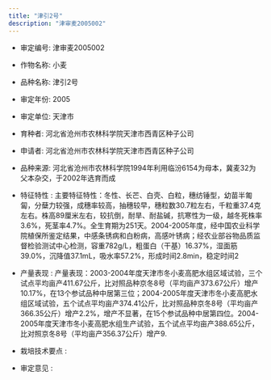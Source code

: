 ```yaml
---
title: "津引2号"
description: "津审麦2005002"
---
```

* 审定编号:  津审麦2005002

*  作物名称:  小麦

*  品种名称:  津引2号

*  审定年份:  2005

*  审定单位:  天津市

* 育种者:  河北省沧州市农林科学院天津市西青区种子公司

*  申请者:  河北省沧州市农林科学院天津市西青区种子公司

*  品种来源:  河北省沧州市农林科学院1994年利用临汾6154为母本，冀麦32为父本杂交，于2002年选育而成

*  特征特性 : 
主要特征特性：冬性、长芒、白壳、白粒，穗纺锤型，幼苗半匍匐，分蘖力较强，成穗率较高，抽穗较早，穗粒数30.7粒左右，千粒重37.4克左右。株高89厘米左右，较抗倒，耐旱、耐盐碱，抗寒性为一级，越冬死株率3.6%，死茎率4.7%。全生育期为251天。2004-2005年度，经中国农业科学院植保所鉴定结果，中感条锈病和白粉病，高感叶锈病；经农业部谷物品质监督检验测试中心检测，容重782g/L，粗蛋白（干基）16.37%，湿面筋39.0%，沉降值37.1mL，吸水率57.2%，形成时间2.8min，稳定时间2
 
*  产量表现 : 
产量表现：2003-2004年度天津市冬小麦高肥水组区域试验，三个试点平均亩产411.67公斤，比对照品种京冬8号（平均亩产373.67公斤）增产10.17%，在13个参试品种中居第三位；2004-2005年度天津市冬小麦高肥水组区域试验，五个试点平均亩产374.41公斤，比对照品种京冬8号（平均亩产366.35公斤）增产2.2%，增产不显著，在15个参试品种中居第四位。2004-2005年度天津市冬小麦高肥水组生产试验，五个试点平均亩产388.65公斤，比对照京冬8号（平均亩产356.37公斤）增产9.

*  栽培技术要点 : 


*  审定意见 : 

